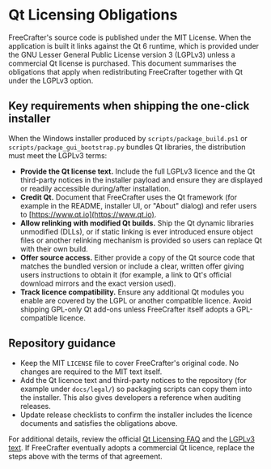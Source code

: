 # Qt Licensing Obligations

FreeCrafter's source code is published under the MIT License. When the application is built it links against the Qt 6 runtime, which is provided under the GNU Lesser General Public License version 3 (LGPLv3) unless a commercial Qt license is purchased. This document summarises the obligations that apply when redistributing FreeCrafter together with Qt under the LGPLv3 option.

## Key requirements when shipping the one-click installer

When the Windows installer produced by `scripts/package_build.ps1` or `scripts/package_gui_bootstrap.py` bundles Qt libraries, the distribution must meet the LGPLv3 terms:

- **Provide the Qt license text.** Include the full LGPLv3 licence and the Qt third-party notices in the installer payload and ensure they are displayed or readily accessible during/after installation.
- **Credit Qt.** Document that FreeCrafter uses the Qt framework (for example in the README, installer UI, or "About" dialog) and refer users to [https://www.qt.io](https://www.qt.io).
- **Allow relinking with modified Qt builds.** Ship the Qt dynamic libraries unmodified (DLLs), or if static linking is ever introduced ensure object files or another relinking mechanism is provided so users can replace Qt with their own build.
- **Offer source access.** Either provide a copy of the Qt source code that matches the bundled version or include a clear, written offer giving users instructions to obtain it (for example, a link to Qt's official download mirrors and the exact version used).
- **Track licence compatibility.** Ensure any additional Qt modules you enable are covered by the LGPL or another compatible licence. Avoid shipping GPL-only Qt add-ons unless FreeCrafter itself adopts a GPL-compatible licence.

## Repository guidance

- Keep the MIT `LICENSE` file to cover FreeCrafter's original code. No changes are required to the MIT text itself.
- Add the Qt licence text and third-party notices to the repository (for example under `docs/legal/`) so packaging scripts can copy them into the installer. This also gives developers a reference when auditing releases.
- Update release checklists to confirm the installer includes the licence documents and satisfies the obligations above.

For additional details, review the official [Qt Licensing FAQ](https://www.qt.io/faq/qt-licensing) and the [LGPLv3 text](https://www.gnu.org/licenses/lgpl-3.0.html). If FreeCrafter eventually adopts a commercial Qt licence, replace the steps above with the terms of that agreement.
